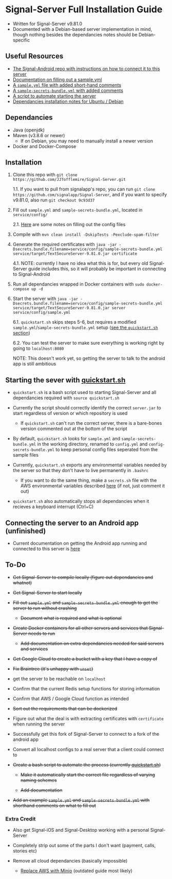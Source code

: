 # Signal-Server Full Installation Guide

- Written for Signal-Server v9.81.0
- Documented with a Debian-based server implementation in mind, though nothing besides the dependancies notes should be Debian-specific

## Useful Resources

- [The Signal-Android repo with instructions on how to connect it to this server](https://github.com/JJTofflemire/Signal-Android)
- [Documentation on filling out a sample.yml](config-documentation.md)
- [A `sample.yml` file with added short-hand comments](documented-sample.yml)
- [A `sample-secrets-bundle.yml` with added comments](documented-sample-secrets-bundle.yml)
- [A script to automate starting the server](quickstart.sh)
- [Dependancies installation notes for Ubuntu / Debian](dependancies.md)

## Dependancies

- Java (openjdk)
- Maven (v3.8.6 or newer)
  - If on Debian, you may need to manually install a newer version
- Docker and Docker-Compose

## Installation

1. Clone this repo with `git clone https://github.com/JJTofflemire/Signal-Server.git`

    1.1. If you want to pull from signalapp's repo, you can run `git clone https://github.com/signalapp/Signal-Server`, and if you want to specify v9.81.0, also run `git checkout 9c93d37`

2. Fill out `sample.yml` and `sample-secrets-bundle.yml`, located in `service/config/`

    2.1. [Here](config-documentation.md) are some notes on filling out the config files

3. Compile with `mvn clean install -DskipTests -Pexclude-spam-filter`

4. Generate the required certificates with `java -jar -Dsecrets.bundle.filename=service/config/sample-secrets-bundle.yml service/target/TextSecureServer-9.81.0.jar certificate`
  
    4.1. NOTE: currently I have no idea what this is for, but every old Signal-Server guide includes this, so it will probably be important in connecting to Signal-Android

5.  Run all dependancies wrapped in Docker containers with `sudo docker-compose up -d`

6. Start the server with `java -jar -Dsecrets.bundle.filename=service/config/sample-secrets-bundle.yml service/target/TextSecureServer-9.81.0.jar server service/config/sample.yml`

    6.1. `quickstart.sh` skips steps 5-6, but requires a modified `sample.yml`/`sample-secrets-bundle.yml` setup ([see the `quickstart.sh` section](#starting-the-sever-with-quickstartsh))

    6.2. You can test the server to make sure everything is working right by going to `localhost:8080`

      NOTE: This doesn't work yet, so getting the server to talk to the android app is still ambitious

## Starting the sever with [quickstart.sh](quickstart.sh)

- `quickstart.sh` is a bash script used to starting Signal-Server and all dependancies required with `source quickstart.sh`

- Currently the script should correctly identify the correct `server.jar` to start regardless of version or which repository is used

  - If `quickstart.sh` can't run the correct server, there is a bare-bones version commented out at the bottom of the script

- By default, `quickstart.sh` looks for `sample.yml` and `sample-secrets-bundle.yml` in the working directory, renamed to `config.yml` and `config-secrets-bundle.yml` to keep personal config files seperated from the sample files

- Currently, `quickstart.sh` exports any environmental variables needed by the server so that they don't have to live permanently in `.bashrc`

  - If you want to do the same thing, make a `secrets.sh` file with the AWS environmental variables described [here](config-documentation.md) (if not, just comment it out)
  
- `quickstart.sh` also automatically stops all dependancies when it recieves a keyboard interrupt (Ctrl+C)

## Connecting the server to an Android app (unfinished)

- Current documentation on getting the Android app running and connected to this server is [here](https://github.com/JJTofflemire/Signal-Android)

## To-Do

- ~~Get Signal-Server to compile locally (figure out dependancies and whatnot)~~

- ~~Get Signal-Server to start locally~~

- ~~Fill out `sample.yml` and `sample-secrets-bundle.yml` enough to get the server to run without crashing~~

    - ~~Document what is required and what is optional~~

 - ~~Create Docker containers for all other servers and services that Signal-Server needs to run~~

    - ~~Add documentation on extra dependancies needed for said servers and services~~
    
  - ~~Get Google Cloud to create a bucket with a key that I have a copy of~~

  - ~~Fix Braintree (it's unhappy with `unset`)~~

- get the server to be reachable on `localhost`

- Confirm that the current Redis setup functions for storing information

- Confirm that AWS / Google Cloud function as intended

- ~~Sort out the requirements that can be dockerized~~

- Figure out what the deal is with extracting certificates with `certificate` when running the server

- Successfully get this fork of Signal-Server to connect to a fork of the android app

- Convert all localhost configs to a real server that a client could connect to

- ~~Create a bash script to automate the process (currently [quickstart.sh](quickstart.sh))~~

    - ~~Make it automatically start the correct file regardless of varying naming schemes~~
    
    - ~~Add documentation~~

- ~~Add an example `sample.yml` and `sample-secrets-bundle.yml` with shorthand comments on what to fill out~~

### Extra Credit

- Also get Signal-iOS and Signal-Desktop working with a personal Signal-Server

- Completely strip out some of the parts I don't want (payment, calls, stories etc)

- Remove all cloud dependancies (basically impossible)

  - [Replace AWS with Minio](https://github.com/aqnouch/Signal-Setup-Guide/tree/master/signal-minio) (outdated guide most likely)